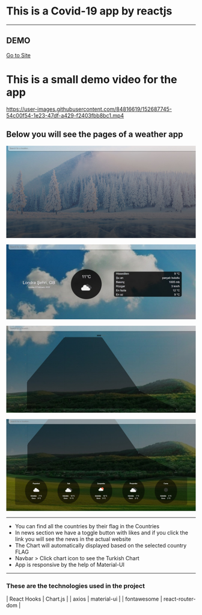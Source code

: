 # This is a Covid-19 app by reactjs
---

## DEMO

[Go to Site](https://tangerine-froyo-b37395.netlify.app/ "COVID-19 App")

# This is a small demo video for the app
https://user-images.githubusercontent.com/84816619/152687745-54c00f54-1e23-47df-a429-f2403fbb8bc1.mp4


## Below you will see the pages of a weather app

![alt text](https://github.com/barisdevjs/weather-app/blob/main/src/pics/screenshot1.jpg)

![alt text](https://github.com/barisdevjs/weather-app/blob/main/src/pics/screenshot2.jpg)

![alt text](https://github.com/barisdevjs/weather-app/blob/main/src/pics/screenshot3.jpg)

![alt text](https://github.com/barisdevjs/weather-app/blob/main/src/pics/screenshot4.jpg)

---

- You can find all the countries by their flag in the Countries
- In news section we have a toggle button with likes and if you click the link you will see the news in the actual website
- The Chart will automatically displayed based on the selected country FLAG
- Navbar > Click chart icon to see the Turkish Chart
- App is responsive by the help of Material-UI
---

### These are the technologies used in the project


| React Hooks | Chart.js |
| axios  | material-ui |
| fontawesome | react-router-dom |
